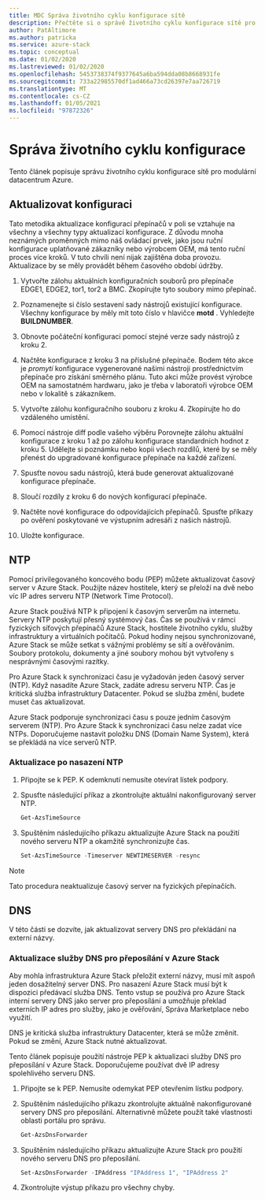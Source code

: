 ```yaml
---
title: MDC Správa životního cyklu konfigurace sítě
description: Přečtěte si o správě životního cyklu konfigurace sítě pro modulární datacentrum Azure.
author: PatAltimore
ms.author: patricka
ms.service: azure-stack
ms.topic: conceptual
ms.date: 01/02/2020
ms.lastreviewed: 01/02/2020
ms.openlocfilehash: 5453738374f9377645a6ba594dda08b8668931fe
ms.sourcegitcommit: 733a22985570df1ad466a73cd26397e7aa726719
ms.translationtype: MT
ms.contentlocale: cs-CZ
ms.lasthandoff: 01/05/2021
ms.locfileid: "97872326"
---
```

# <a name="configuration-lifecycle-management"></a>Správa životního cyklu konfigurace

Tento článek popisuje správu životního cyklu konfigurace sítě pro modulární datacentrum Azure.

## <a name="update-configuration"></a>Aktualizovat konfiguraci

Tato metodika aktualizace konfigurací přepínačů v poli se vztahuje na všechny a všechny typy aktualizací konfigurace. Z důvodu mnoha neznámých proměnných mimo náš ovládací prvek, jako jsou ruční konfigurace uplatňované zákazníky nebo výrobcem OEM, má tento ruční proces více kroků. V tuto chvíli není nijak zajištěna doba provozu. Aktualizace by se měly provádět během časového období údržby.

1. Vytvořte zálohu aktuálních konfiguračních souborů pro přepínače EDGE1, EDGE2, tor1, tor2 a BMC. Zkopírujte tyto soubory mimo přepínač.

1. Poznamenejte si číslo sestavení sady nástrojů existující konfigurace. Všechny konfigurace by měly mít toto číslo v hlavičce **motd** . Vyhledejte **BUILDNUMBER**.

1. Obnovte počáteční konfiguraci pomocí stejné verze sady nástrojů z kroku 2.

1. Načtěte konfigurace z kroku 3 na příslušné přepínače. Bodem této akce je *promytí* konfigurace vygenerované našimi nástroji prostřednictvím přepínače pro získání směrného plánu. Tuto akci může provést výrobce OEM na samostatném hardwaru, jako je třeba v laboratoři výrobce OEM nebo v lokalitě s zákazníkem.

1. Vytvořte zálohu konfiguračního souboru z kroku 4. Zkopírujte ho do vzdáleného umístění.

1. Pomocí nástroje diff podle vašeho výběru Porovnejte zálohu aktuální konfigurace z kroku 1 až po zálohu konfigurace standardních hodnot z kroku 5. Udělejte si poznámku nebo kopii všech rozdílů, které by se měly přenést do upgradované konfigurace přepínače na každé zařízení.

1. Spusťte novou sadu nástrojů, která bude generovat aktualizované konfigurace přepínače.

1. Sloučí rozdíly z kroku 6 do nových konfigurací přepínače.

1. Načtěte nové konfigurace do odpovídajících přepínačů. Spusťte příkazy po ověření poskytované ve výstupním adresáři z našich nástrojů.

1. Uložte konfigurace.

## <a name="ntp"></a>NTP

Pomocí privilegovaného koncového bodu (PEP) můžete aktualizovat časový server v Azure Stack. Použijte název hostitele, který se přeloží na dvě nebo víc IP adres serveru NTP (Network Time Protocol).

Azure Stack používá NTP k připojení k časovým serverům na internetu. Servery NTP poskytují přesný systémový čas. Čas se používá v rámci fyzických síťových přepínačů Azure Stack, hostitele životního cyklu, služby infrastruktury a virtuálních počítačů. Pokud hodiny nejsou synchronizované, Azure Stack se může setkat s vážnými problémy se sítí a ověřováním. Soubory protokolu, dokumenty a jiné soubory mohou být vytvořeny s nesprávnými časovými razítky.

Pro Azure Stack k synchronizaci času je vyžadován jeden časový server (NTP). Když nasadíte Azure Stack, zadáte adresu serveru NTP. Čas je kritická služba infrastruktury Datacenter. Pokud se služba změní, budete muset čas aktualizovat.

Azure Stack podporuje synchronizaci času s pouze jedním časovým serverem (NTP). Pro Azure Stack k synchronizaci času nelze zadat více NTPs. Doporučujeme nastavit položku DNS (Domain Name System), která se překládá na více serverů NTP.

### <a name="update-ntp-post-deployment"></a>Aktualizace po nasazení NTP

1. Připojte se k PEP. K odemknutí nemusíte otevírat lístek podpory.

1. Spusťte následující příkaz a zkontrolujte aktuální nakonfigurovaný server NTP.

    ```powershell
    Get-AzsTimeSource
    ```

1. Spuštěním následujícího příkazu aktualizujte Azure Stack na použití nového serveru NTP a okamžitě synchronizujte čas.

    ```powershell
    Set-AzsTimeSource -Timeserver NEWTIMESERVER -resync
    ```

>[!NOTE]
>Tato procedura neaktualizuje časový server na fyzických přepínačích.

## <a name="dns"></a>DNS

V této části se dozvíte, jak aktualizovat servery DNS pro překládání na externí názvy.

### <a name="update-the-dns-forwarder-in-azure-stack"></a>Aktualizace služby DNS pro přeposílání v Azure Stack

Aby mohla infrastruktura Azure Stack přeložit externí názvy, musí mít aspoň jeden dosažitelný server DNS. Pro nasazení Azure Stack musí být k dispozici předávací služba DNS. Tento vstup se používá pro Azure Stack interní servery DNS jako server pro přeposílání a umožňuje překlad externích IP adres pro služby, jako je ověřování, Správa Marketplace nebo využití.

DNS je kritická služba infrastruktury Datacenter, která se může změnit. Pokud se změní, Azure Stack nutné aktualizovat.

Tento článek popisuje použití nástroje PEP k aktualizaci služby DNS pro přeposílání v Azure Stack. Doporučujeme používat dvě IP adresy spolehlivého serveru DNS.

1. Připojte se k PEP. Nemusíte odemykat PEP otevřením lístku podpory.

1. Spuštěním následujícího příkazu zkontrolujte aktuálně nakonfigurované servery DNS pro přeposílání. Alternativně můžete použít také vlastnosti oblasti portálu pro správu.

    ```powershell
    Get-AzsDnsForwarder 
    ```

1. Spuštěním následujícího příkazu aktualizujte Azure Stack pro použití nového serveru DNS pro přeposílání.

    ```powershell
    Set-AzsDnsForwarder -IPAddress "IPAddress 1", "IPAddress 2"
    ```

1. Zkontrolujte výstup příkazu pro všechny chyby.
